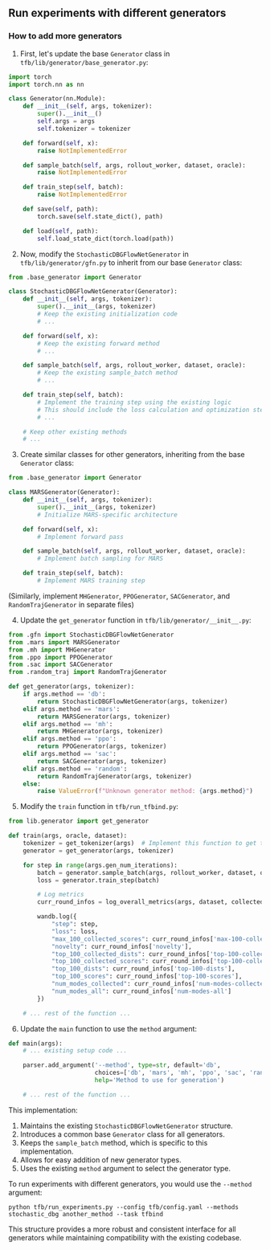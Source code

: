 ## Run experiments with different generators

### How to add more generators

1. First, let's update the base `Generator` class in `tfb/lib/generator/base_generator.py`:

```python:tfb/lib/generator/base_generator.py
import torch
import torch.nn as nn

class Generator(nn.Module):
    def __init__(self, args, tokenizer):
        super().__init__()
        self.args = args
        self.tokenizer = tokenizer

    def forward(self, x):
        raise NotImplementedError

    def sample_batch(self, args, rollout_worker, dataset, oracle):
        raise NotImplementedError

    def train_step(self, batch):
        raise NotImplementedError

    def save(self, path):
        torch.save(self.state_dict(), path)

    def load(self, path):
        self.load_state_dict(torch.load(path))
```

2. Now, modify the `StochasticDBGFlowNetGenerator` in `tfb/lib/generator/gfn.py` to inherit from our base `Generator` class:

```python:tfb/lib/generator/gfn.py
from .base_generator import Generator

class StochasticDBGFlowNetGenerator(Generator):
    def __init__(self, args, tokenizer):
        super().__init__(args, tokenizer)
        # Keep the existing initialization code
        # ...

    def forward(self, x):
        # Keep the existing forward method
        # ...

    def sample_batch(self, args, rollout_worker, dataset, oracle):
        # Keep the existing sample_batch method
        # ...

    def train_step(self, batch):
        # Implement the training step using the existing logic
        # This should include the loss calculation and optimization step
        # ...

    # Keep other existing methods
    # ...
```

3. Create similar classes for other generators, inheriting from the base `Generator` class:

```python:tfb/lib/generator/mars.py
from .base_generator import Generator

class MARSGenerator(Generator):
    def __init__(self, args, tokenizer):
        super().__init__(args, tokenizer)
        # Initialize MARS-specific architecture

    def forward(self, x):
        # Implement forward pass

    def sample_batch(self, args, rollout_worker, dataset, oracle):
        # Implement batch sampling for MARS

    def train_step(self, batch):
        # Implement MARS training step
```

(Similarly, implement `MHGenerator`, `PPOGenerator`, `SACGenerator`, and `RandomTrajGenerator` in separate files)

4. Update the `get_generator` function in `tfb/lib/generator/__init__.py`:

```python:tfb/lib/generator/__init__.py
from .gfn import StochasticDBGFlowNetGenerator
from .mars import MARSGenerator
from .mh import MHGenerator
from .ppo import PPOGenerator
from .sac import SACGenerator
from .random_traj import RandomTrajGenerator

def get_generator(args, tokenizer):
    if args.method == 'db':
        return StochasticDBGFlowNetGenerator(args, tokenizer)
    elif args.method == 'mars':
        return MARSGenerator(args, tokenizer)
    elif args.method == 'mh':
        return MHGenerator(args, tokenizer)
    elif args.method == 'ppo':
        return PPOGenerator(args, tokenizer)
    elif args.method == 'sac':
        return SACGenerator(args, tokenizer)
    elif args.method == 'random':
        return RandomTrajGenerator(args, tokenizer)
    else:
        raise ValueError(f"Unknown generator method: {args.method}")
```

5. Modify the `train` function in `tfb/run_tfbind.py`:

```python:tfb/run_tfbind.py
from lib.generator import get_generator

def train(args, oracle, dataset):
    tokenizer = get_tokenizer(args)  # Implement this function to get the appropriate tokenizer
    generator = get_generator(args, tokenizer)

    for step in range(args.gen_num_iterations):
        batch = generator.sample_batch(args, rollout_worker, dataset, oracle)
        loss = generator.train_step(batch)

        # Log metrics
        curr_round_infos = log_overall_metrics(args, dataset, collected=True)

        wandb.log({
            "step": step,
            "loss": loss,
            "max_100_collected_scores": curr_round_infos['max-100-collected-scores'],
            "novelty": curr_round_infos['novelty'],
            "top_100_collected_dists": curr_round_infos['top-100-collected-dists'],
            "top_100_collected_scores": curr_round_infos['top-100-collected-scores'],
            "top_100_dists": curr_round_infos['top-100-dists'],
            "top_100_scores": curr_round_infos['top-100-scores'],
            "num_modes_collected": curr_round_infos['num-modes-collected'],
            "num_modes_all": curr_round_infos['num-modes-all']
        })

    # ... rest of the function ...
```

6. Update the `main` function to use the `method` argument:

```python:tfb/run_tfbind.py
def main(args):
    # ... existing setup code ...

    parser.add_argument('--method', type=str, default='db',
                        choices=['db', 'mars', 'mh', 'ppo', 'sac', 'random'],
                        help='Method to use for generation')

    # ... rest of the function ...
```

This implementation:

1. Maintains the existing `StochasticDBGFlowNetGenerator` structure.
2. Introduces a common base `Generator` class for all generators.
3. Keeps the `sample_batch` method, which is specific to this implementation.
4. Allows for easy addition of new generator types.
5. Uses the existing `method` argument to select the generator type.

To run experiments with different generators, you would use the `--method` argument:

```
python tfb/run_experiments.py --config tfb/config.yaml --methods stochastic_dbg another_method --task tfbind
```

This structure provides a more robust and consistent interface for all generators while maintaining compatibility with the existing codebase.
